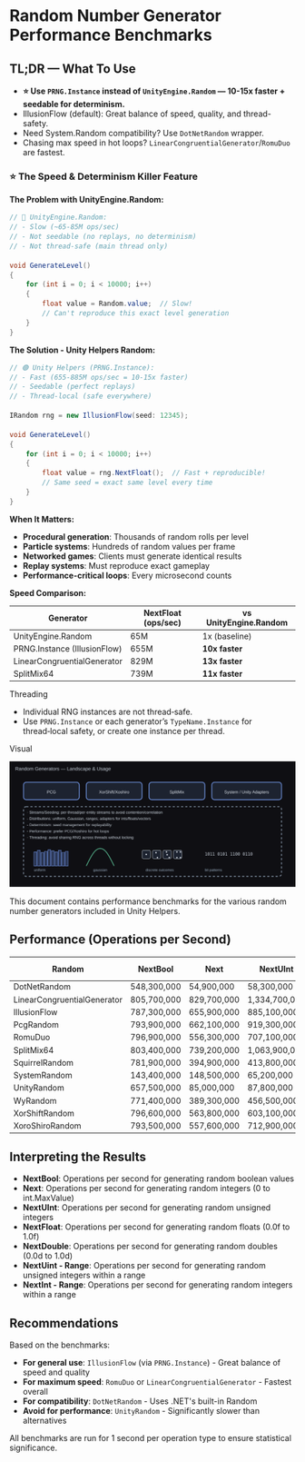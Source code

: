 # Random Number Generator Performance Benchmarks

## TL;DR — What To Use

- **⭐ Use `PRNG.Instance` instead of `UnityEngine.Random` — 10-15x faster + seedable for determinism.**
- IllusionFlow (default): Great balance of speed, quality, and thread-safety.
- Need System.Random compatibility? Use `DotNetRandom` wrapper.
- Chasing max speed in hot loops? `LinearCongruentialGenerator`/`RomuDuo` are fastest.

### ⭐ The Speed & Determinism Killer Feature

**The Problem with UnityEngine.Random:**

```csharp
// 🔴 UnityEngine.Random:
// - Slow (~65-85M ops/sec)
// - Not seedable (no replays, no determinism)
// - Not thread-safe (main thread only)

void GenerateLevel()
{
    for (int i = 0; i < 10000; i++)
    {
        float value = Random.value;  // Slow!
        // Can't reproduce this exact level generation
    }
}
```

**The Solution - Unity Helpers Random:**

```csharp
// 🟢 Unity Helpers (PRNG.Instance):
// - Fast (655-885M ops/sec = 10-15x faster)
// - Seedable (perfect replays)
// - Thread-local (safe everywhere)

IRandom rng = new IllusionFlow(seed: 12345);

void GenerateLevel()
{
    for (int i = 0; i < 10000; i++)
    {
        float value = rng.NextFloat();  // Fast + reproducible!
        // Same seed = exact same level every time
    }
}
```

**When It Matters:**
- **Procedural generation**: Thousands of random rolls per level
- **Particle systems**: Hundreds of random values per frame
- **Networked games**: Clients must generate identical results
- **Replay systems**: Must reproduce exact gameplay
- **Performance-critical loops**: Every microsecond counts

**Speed Comparison:**

| Generator | NextFloat (ops/sec) | vs UnityEngine.Random |
|-----------|---------------------|-----------------------|
| UnityEngine.Random | 65M | 1x (baseline) |
| PRNG.Instance (IllusionFlow) | 655M | **10x faster** |
| LinearCongruentialGenerator | 829M | **13x faster** |
| SplitMix64 | 739M | **11x faster** |

Threading
- Individual RNG instances are not thread‑safe.
- Use `PRNG.Instance` or each generator’s `TypeName.Instance` for thread‑local safety, or create one instance per thread.

Visual

![Random Generators](Docs/Images/random_generators.svg)

This document contains performance benchmarks for the various random number generators included in Unity Helpers.

## Performance (Operations per Second)

<!-- RANDOM_BENCHMARKS_START -->
| Random | NextBool | Next | NextUInt | NextFloat | NextDouble | NextUint - Range | NextInt - Range |
| ------ | -------- | ---- | -------- | --------- | ---------- | ---------------- | --------------- |
| DotNetRandom | 548,300,000 | 54,900,000 | 58,300,000 | 48,000,000 | 28,100,000 |54,800,000 |54,100,000 |
| LinearCongruentialGenerator | 805,700,000 | 829,700,000 | 1,334,700,000 | 212,300,000 | 411,000,000 |558,500,000 |503,400,000 |
| IllusionFlow | 787,300,000 | 655,900,000 | 885,100,000 | 203,500,000 | 309,000,000 |442,200,000 |392,100,000 |
| PcgRandom | 793,900,000 | 662,100,000 | 919,300,000 | 211,700,000 | 341,200,000 |453,800,000 |407,700,000 |
| RomuDuo | 796,900,000 | 556,300,000 | 707,100,000 | 189,500,000 | 254,800,000 |423,300,000 |390,900,000 |
| SplitMix64 | 803,400,000 | 739,200,000 | 1,063,900,000 | 212,600,000 | 381,300,000 |485,700,000 |439,400,000 |
| SquirrelRandom | 781,900,000 | 394,900,000 | 413,800,000 | 198,000,000 | 203,400,000 |365,900,000 |311,700,000 |
| SystemRandom | 143,400,000 | 148,500,000 | 65,200,000 | 131,400,000 | 137,200,000 |59,000,000 |60,000,000 |
| UnityRandom | 657,500,000 | 85,000,000 | 87,800,000 | 65,200,000 | 41,500,000 |81,500,000 |82,200,000 |
| WyRandom | 771,400,000 | 389,300,000 | 456,500,000 | 183,500,000 | 194,200,000 |297,000,000 |282,100,000 |
| XorShiftRandom | 796,600,000 | 563,800,000 | 603,100,000 | 212,800,000 | 286,800,000 |481,000,000 |392,200,000 |
| XoroShiroRandom | 793,500,000 | 557,600,000 | 712,900,000 | 190,200,000 | 244,000,000 |428,100,000 |379,800,000 |
<!-- RANDOM_BENCHMARKS_END -->

## Interpreting the Results

- **NextBool**: Operations per second for generating random boolean values
- **Next**: Operations per second for generating random integers (0 to int.MaxValue)
- **NextUInt**: Operations per second for generating random unsigned integers
- **NextFloat**: Operations per second for generating random floats (0.0f to 1.0f)
- **NextDouble**: Operations per second for generating random doubles (0.0d to 1.0d)
- **NextUint - Range**: Operations per second for generating random unsigned integers within a range
- **NextInt - Range**: Operations per second for generating random integers within a range

## Recommendations

Based on the benchmarks:

- **For general use**: `IllusionFlow` (via `PRNG.Instance`) - Great balance of speed and quality
- **For maximum speed**: `RomuDuo` or `LinearCongruentialGenerator` - Fastest overall
- **For compatibility**: `DotNetRandom` - Uses .NET's built-in Random
- **Avoid for performance**: `UnityRandom` - Significantly slower than alternatives

All benchmarks are run for 1 second per operation type to ensure statistical significance.
